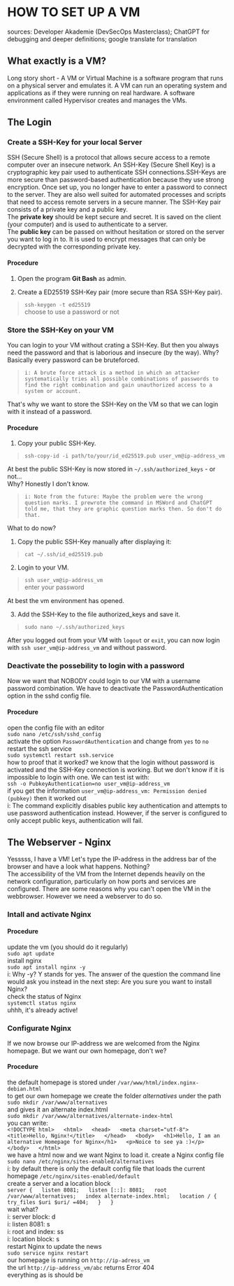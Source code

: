 # HOW TO SET UP A VM  
sources: Developer Akademie (DevSecOps Masterclass); ChatGPT for debugging and deeper definitions; google translate for translation

## What exactly is a VM?  
Long story short - A VM or Virtual Machine is a software program that runs on a 
physical server and emulates it. A VM can run an operating system and applications as if they were running on real hardware.
A software environment called Hypervisor creates and manages the VMs.

## The Login

### Create a SSH-Key for your local Server  
SSH (Secure Shell) is a protocol that allows secure access to a remote computer over an insecure network.
An SSH-Key (Secure Shell Key) is a cryptographic key pair used to authenticate SSH connections.SSH-Keys are more secure than password-based authentication because they use strong encryption. 
Once set up, you no longer have to enter a password to connect to the server. 
They are also well suited for automated processes and scripts that need to access remote servers in a secure manner. 
The SSH-Key pair consists of a private key and a public key.  
The **private key** should be kept secure and secret. It is saved on the client (your computer) and is used to authenticate to a server.  
The **public key** can be passed on without hesitation or stored on the server you want to log in to. 
It is used to encrypt messages that can only be decrypted with the corresponding private key.

#### Procedure  
1. Open the program **Git Bash** as admin.  
  
2. Create a ED25519 SSH-Key pair (more secure than RSA SSH-Key pair).  
>`ssh-keygen -t ed25519`  
choose to use a password or not


### Store the SSH-Key on your VM  
You can login to your VM without crating a SSH-Key. But then you always need the password and that is laborious and insecure (by the way).
Why? Basically every password can be bruteforced.  
> `i: A brute force attack is a method in which an attacker systematically tries all possible combinations of passwords to find the right combination and gain unauthorized access to a system or account.`  
  
That's why we want to store the SSH-Key on the VM so that we can login with it instead of a password.

#### Procedure  
1. Copy your public SSH-Key.  
> `ssh-copy-id -i path/to/your/id_ed25519.pub user_vm@ip-address_vm`  
  
  
At best the public SSH-Key is now stored in `~/.ssh/authorized_keys` - or not...  
Why? Honestly I don't know.  
> `i: Note from the future: Maybe the problem were the wrong question marks. I prewrote the command in MSWord and ChatGPT told me, that they are graphic question marks then. So don't do that.`  
  
What to do now?
1. Copy the public SSH-Key manually after displaying it:  
> `cat ~/.ssh/id_ed25519.pub`  
  
2. Login to your VM.  
> `ssh user_vm@ip-address_vm`  
enter your password  
  
At best the vm environment has opened.  
  
3. Add the SSH-Key to the file authorized_keys and save it.  
> `sudo nano ~/.ssh/authorized_keys`  
  
After you logged out from your VM with `logout` or `exit`, you can now login with `ssh user_vm@ip-address_vm` and without password.

### Deactivate the possebility to login with a password  
Now we want that NOBODY could login to our VM with a username password combination.
We have to deactivate the PasswordAuthentication option in the sshd config file.

#### Procedure  
open the config file with an editor  
    `sudo nano /etc/ssh/sshd_config`  
activate the option `PasswordAuthentication` and change from `yes` to `no`  
restart the ssh service  
    `sudo systemctl restart ssh.service`  
how to proof that it worked? we know that the login without password is activated and the SSH-Key connection is working. But we don't know if it is impossible to login with one. We can test ist with:  
    `ssh -o PubkeyAuthentication=no user_vm@ip-address_vm`  
if you get the information `user_vm@ip-address_vm: Permission denied (pubkey)` then it worked out  
    i: The command explicitly disables public key authentication and attempts to use password authentication instead.
       However, if the server is configured to only accept public keys, authentication will fail.

## The Webserver - Nginx 
Yesssss, I have a VM! Let's type the IP-address in the address bar of the browser and have a look what happens. Nothing?  
The accessibility of the VM from the Internet depends heavily on the network configuration, particularly on how ports and services are configured.
There are some reasons why you can't open the VM in the webbrowser. However we need a webserver to do so.


### Intall and activate Nginx

#### Procedure  
update the vm (you should do it regularly)  
    `sudo apt update`  
install nginx  
    `sudo apt install nginx -y`  
    i: Why -y? Y stands for yes. The answer of the question the command line would ask you instead in the next step: Are you sure you want to install Nginx?  
check the status of Nginx  
    `systemctl status nginx`  
uhhh, it's already active!

### Configurate Nginx  
If we now browse our IP-address we are welcomed from the Nginx homepage. But we want our own homepage, don't we?

#### Procedure  
the default homepage is stored under `/var/www/html/index.nginx-debian.html`  
to get our own homepage we create the folder *alternatives* under the path  
   `sudo mkdir /var/www/alternatives`  
and gives it an alternate index.html  
    `sudo mkdir /var/www/alternatives/alternate-index-html`  
you can write:  
    `<!DOCTYPE html>  
     <html>  
     <head>  
      <meta charset="utf-8">  
      <title>Hello, Nginx!</title>  
     </head>  
     <body>  
      <h1>Hello, I am an alternative Homepage for Nginx</h1>  
      <p>Noice to see ya :)</p>  
     </body>  
     </html>`  
we have a html now and we want Nginx to load it. create a Nginx config file  
    `sudo nano /etc/nginx/sites-enabled/alternatives`  
    i: by default there is only the default config file that loads the current homepage `/etc/nginx/sites-enabled/default`  
create a server and a location block  
    `server {  
            listen 8081;  
            listen [::]: 8081;  
            root /var/www/alternatives;  
            index alternate-index.html;  
            location / {  
                       try_files $uri $uri/ =404;  
            }  
     }`  
wait what?  
    i: server block: d  
    i: listen 8081: s  
    i: root and index: ss  
    i: location block: s  
restart Nginx to update the news  
    `sudo service nginx restart`  
our homepage is running on `http://ip-adress_vm`  
the url `http://ip-address_vm/abc` returns Error 404  
everything as is should be
